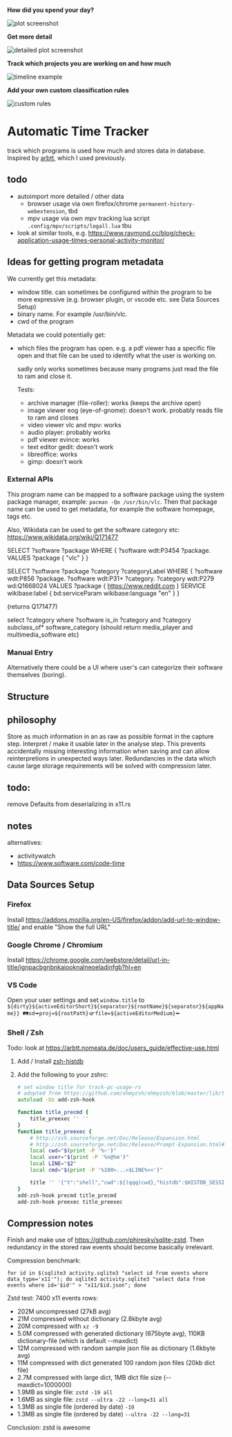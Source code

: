 **How did you spend your day?**

![plot screenshot](docs/screenshots/2020-12-14-15-15-11.png)

**Get more detail**

![detailed plot screenshot](docs/screenshots/2020-12-14-15-15-20.png)

**Track which projects you are working on and how much**

![timeline example](docs/screenshots/2020-12-14-15-15-48.png)

**Add your own custom classification rules**

![custom rules](docs/screenshots/2020-12-14-15-27-01.png)

# Automatic Time Tracker

track which programs is used how much and stores data in database. Inspired by [arbtt](https://arbtt.nomeata.de/), which I used previously.

## todo

-   autoimport more detailed / other data
    -   browser usage via own firefox/chrome `permanent-history-webextension`, tbd
    -   mpv usage via own mpv tracking lua script `.config/mpv/scripts/logall.lua` tbu
-   look at similar tools, e.g. https://www.raymond.cc/blog/check-application-usage-times-personal-activity-monitor/

## Ideas for getting program metadata

We currently get this metadata:

-   window title. can sometimes be configured within the program to be more expressive (e.g. browser plugin, or vscode etc. see Data Sources Setup)
-   binary name. For example /usr/bin/vlc.
-   cwd of the program

Metadata we could potentially get:

-   which files the program has open. e.g. a pdf viewer has a specific file open and that file can be used to identify what the user is working on.

    sadly only works sometimes because many programs just read the file to ram and close it.

    Tests:

    -   archive manager (file-roller): works (keeps the archive open)
    -   image viewer eog (eye-of-gnome): doesn't work. probably reads file to ram and closes
    -   video viewer vlc and mpv: works
    -   audio player: probably works
    -   pdf viewer evince: works
    -   text editor gedit: doesn't work
    -   libreoffice: works
    -   gimp: doesn't work

### External APIs

This program name can be mapped to a software package using the system package manager, example: `pacman -Qo /usr/bin/vlc`. Then that package name can be used to get metadata, for example the software homepage, tags etc.

Also, Wikidata can be used to get the software category etc: https://www.wikidata.org/wiki/Q171477

SELECT ?software ?package WHERE {
?software wdt:P3454 ?package.
VALUES ?package { "vlc" }
}

SELECT ?software ?package ?category ?categoryLabel WHERE {
?software wdt:P856 ?package.
?software wdt:P31+ ?category.
?category wdt:P279 wd:Q1668024
VALUES ?package { <https://www.reddit.com> }
SERVICE wikibase:label { bd:serviceParam wikibase:language "en" }
}

(returns Q171477)

select ?category where ?software is_in ?category and ?category subclass_of\* software_category (should return media_player and multimedia_software etc)

### Manual Entry

Alternatively there could be a UI where user's can categorize their software themselves (boring).

## Structure

## philosophy

Store as much information in an as raw as possible format in the capture step. Interpret / make it usable later in the analyse step. This prevents accidentally missing interesting information when saving and can allow reinterpretions in unexpected ways later. Redundancies in the data which cause large storage requirements will be solved with compression later.

## todo:

remove Defaults from deserializing in x11.rs

## notes

alternatives:

-   activitywatch
-   https://www.software.com/code-time

## Data Sources Setup

### Firefox

Install https://addons.mozilla.org/en-US/firefox/addon/add-url-to-window-title/ and enable "Show the full URL"

### Google Chrome / Chromium

Install https://chrome.google.com/webstore/detail/url-in-title/ignpacbgnbnkaiooknalneoeladjnfgb?hl=en

### VS Code

Open your user settings and set `window.title` to `${dirty}${activeEditorShort}${separator}${rootName}${separator}${appName}} 🛤sd🠚proj=${rootPath}🙰file=${activeEditorMedium}🠘 `

### Shell / Zsh

Todo: look at https://arbtt.nomeata.de/doc/users_guide/effective-use.html

1. Add / Install [zsh-histdb](https://github.com/larkery/zsh-histdb)

2. Add the following to your zshrc:

    ```zsh
    # set window title for track-pc-usage-rs
    # adopted from https://github.com/ohmyzsh/ohmyzsh/blob/master/lib/termsupport.zsh
    autoload -Uz add-zsh-hook

    function title_precmd {
        title_preexec '' ''
    }
    function title_preexec {
        # http://zsh.sourceforge.net/Doc/Release/Expansion.html
        # http://zsh.sourceforge.net/Doc/Release/Prompt-Expansion.html#Prompt-Expansion
        local cwd="$(print -P '%~')"
        local user="$(print -P '%n@%m')"
        local LINE="$2"
        local cmd="$(print -P '%100>...>$LINE%<<')"

        title '' '{"t":"shell","cwd":${(qqq)cwd},"histdb":$HISTDB_SESSION,"usr":${(qqq)user},"cmd":${(qqq)cmd}}'
    }
    add-zsh-hook precmd title_precmd
    add-zsh-hook preexec title_preexec

    ```

## Compression notes

Finish and make use of https://github.com/phiresky/sqlite-zstd. Then redundancy in the stored raw events should become basically irrelevant.

Compression benchmark:

```
for id in $(sqlite3 activity.sqlite3 "select id from events where data_type='x11'"); do sqlite3 activity.sqlite3 "select data from events where id='$id'" > "x11/$id.json"; done
```

Zstd test: 7400 x11 events rows:

-   202M uncompressed (27kB avg)
-   21M compressed without dictionary (2.8kbyte avg)
-   20M compressed with `xz -9`
-   5.0M compressed with generated dictionary (675byte avg), 110KB dictionary-file (which is default --maxdict)
-   12M compressed with random sample json file as dictionary (1.6kbyte avg)
-   11M compressed with dict generated 100 random json files (20kb dict file)
-   2.7M compressed with large dict, 1MB dict file size (--maxdict=1000000)
-   1.9MB as single file: `zstd -19 all`
-   1.6MB as single file: `zstd --ultra -22 --long=31 all`
-   1.3MB as single file (ordered by date) `-19`
-   1.3MB as single file (ordered by date) `--ultra -22 --long=31`

Conclusion: zstd is awesome
